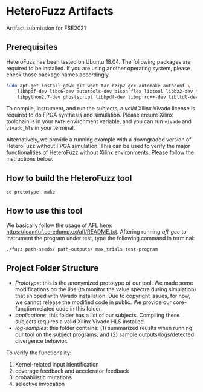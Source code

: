 
# HeteroFuzz Artifacts
Artifact submission for FSE2021

## Prerequisites

HeteroFuzz has been tested on Ubuntu 18.04. The following packages are required to be installed. If you are using another operating system, please check those package names accordingly.

```bash
sudo apt-get install gawk git wget tar bzip2 gcc automake autoconf \
    libhpdf-dev libc6-dev autotools-dev bison flex libtool libbz2-dev \
    libpython2.7-dev ghostscript libhpdf-dev libmpfrc++-dev libltdl-dev
```

To compile, instrument, and run the subjects, a *valid* Xilinx Vivado license is required to do FPGA synthesis and simulation. Please ensure Xilinx toolchain is in your `PATH` environment variable, and you can run `vivado` and `vivado_hls` in your terminal.

Alternatively, we provide a running example with a downgraded version of HeteroFuzz without FPGA simulation. This can be used to verify the major functionalities of HeteroFuzz without Xilinx environments. Please follow the instructions below.

## How to build the HeteroFuzz tool 
```
cd prototype; make
```

## How to use this tool
We basically follow the usage of AFL here: https://lcamtuf.coredump.cx/afl/README.txt. Aftering running *afl-gcc* to instrument the program under test, type the following command in terminal:

```bash
./fuzz path-seeds/ path-outputs/ max_trials test-program
```

## Project Folder Structure
- *Prototype*: this is the anonymized prototype of our tool. We made some modifications on the libs (to monitor the value spectra during simulation) that shipped with Vivado installation. Due to copyright issues, for now, we cannot release the modified code in public. We provide our core-function related code in this folder.
- *applications*: this folder has a list of our subjects. Compiling these subjects requires a valid Xilinx Vivado HLS installed.
- *log-samples*: this folder contains: (1) summarized reuslts when running our tool on the subject programs; and (2) sample outputs/logs/detected divergence behavior.


To verify the functionality:
1. Kernel-related input identification
2. coverage feedback and accelerator feedback
3. probabilistic mutations
4. selective invocation



